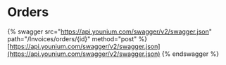 # Orders

{% swagger src="https://api.younium.com/swagger/v2/swagger.json" path="/Invoices/orders/{id}" method="post" %}
[https://api.younium.com/swagger/v2/swagger.json](https://api.younium.com/swagger/v2/swagger.json)
{% endswagger %}
